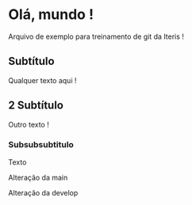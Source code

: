 # Olá, mundo !

Arquivo de exemplo para treinamento de git da Iteris !

## Subtítulo

Qualquer texto aqui !

## 2 Subtítulo

Outro texto !

### Subsubsubtitulo

Texto

Alteração da main


Alteração da develop